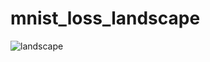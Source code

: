 # mnist_loss_landscape
![landscape](https://user-images.githubusercontent.com/85923040/198875956-5289b747-f4d7-40e0-acc6-2806cb430cc2.png)
